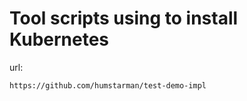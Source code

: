 # Tool scripts using to install Kubernetes

url:  
```bash
https://github.com/humstarman/test-demo-impl
```
